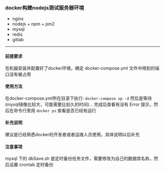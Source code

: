 ### docker构建nodejs测试服务器环境 ###

* nginx
* nodejs + npm + pm2
* mysql
* redis
* gitlab

***

#### 前提要求 ####

在机器安装并配置好了docker环境，确定 docker-compose.yml 文件中用到的端口没有被占用

#### 使用方法 ###

在docker-compose.yml所在目录下执行: `docker-compose up -d`
然后是等待(mysql镜像比较大，可能需要比较久的时间)...
完成后查看有没有 Error 提示，然后在命令行里用 `docker ps` 查看是否已经有运行

#### 补充说明 ####

建议是已经熟悉docker的开发者或者运维人员使用，具体说明以后补充

#### 注意事项 ####

mysql 下的 dbSave.sh 是定时备份任务文件，需要修改为自己的数据库名称，然后设置 crontab 定时备份